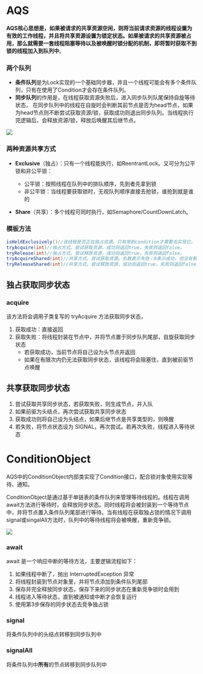 # AQS



**AQS核心思想是，如果被请求的共享资源空闲，则将当前请求资源的线程设置为有效的工作线程，并且将共享资源设置为锁定状态。如果被请求的共享资源被占用，那么就需要一套线程阻塞等待以及被唤醒时锁分配的机制，即将暂时获取不到锁的线程加入到队列中**。

### 两个队列

*   **条件队列**是为Lock实现的一个基础同步器，并且一个线程可能会有多个条件队列，只有在使用了Condition才会存在条件队列。
*   **同步队列**的作用是，在线程获取资源失败后，进入同步队列队尾保持自旋等待状态， 在同步队列中的线程在自旋时会判断其前节点是否为head节点，如果为head节点则不断尝试获取资源/锁，获取成功则退出同步队列。当线程执行完逻辑后，会释放资源/锁，释放后唤醒其后继节点。

![](https://tva1.sinaimg.cn/large/007S8ZIlly1gizdoe7qifj30je07y3yr.jpg)

### 两种资源共享方式

- **Exclusive**（独占）：只有一个线程能执行，如ReentrantLock。又可分为公平锁和非公平锁：

  - 公平锁：按照线程在队列中的排队顺序，先到者先拿到锁
  - 非公平锁：当线程要获取锁时，无视队列顺序直接去抢锁，谁抢到就是谁的

- **Share**（共享）：多个线程可同时执行，如Semaphore/CountDownLatch。



### 模板方法

```java
isHeldExclusively()//该线程是否正在独占资源。只有用到condition才需要去实现它。
tryAcquire(int)//独占方式。尝试获取资源，成功则返回true，失败则返回false。
tryRelease(int)//独占方式。尝试释放资源，成功则返回true，失败则返回false。
tryAcquireShared(int)//共享方式。尝试获取资源。负数表示失败；0表示成功，但没有剩余可用资源；正数表示成功，且有剩余资源。
tryReleaseShared(int)//共享方式。尝试释放资源，成功则返回true，失败则返回false。
```



## 独占获取同步状态

### acquire

该方法将会调用子类复写的 tryAcquire 方法获取同步状态，

1. 获取成功：直接返回
2. 获取失败：将线程封装在节点中，并将节点置于同步队列尾部，自旋获取同步状态
    - 若获取成功，当前节点将自己设为头节点并返回
    - 如果在有限次内仍无法获取同步状态，该线程将会阻塞住，直到被前驱节点唤醒



## 共享获取同步状态

1. 尝试获取共享同步状态，若获取失败，则生成节点，并入队
2. 如果前驱为头结点，再次尝试获取共享同步状态
3. 获取成功则将自己设为头结点，如果后继节点是共享类型的，则唤醒
4. 若失败，将节点状态设为 SIGNAL，再次尝试。若再次失败，线程进入等待状态



# ConditionObject

AQS中的ConditionObject内部类实现了Condition接口，配合锁对象使用实现等待、通知。

ConditionObject是通过基于单链表的条件队列来管理等待线程的。线程在调用await方法进行等待时，会释放同步状态。同时线程将会被封装到一个等待节点中，并将节点置入条件队列尾部进行等待。当有线程在获取独占锁的情况下调用signal或singalAll方法时，队列中的等待线程将会被唤醒，重新竞争锁。


![](https://tva1.sinaimg.cn/large/007S8ZIlly1gizdoisfwvj31820o40w6.jpg)

### await


await 是一个响应中断的等待方法，主要逻辑流程如下：
1. 如果线程中断了，抛出 InterruptedException 异常
2. 将线程封装到节点对象里，并将节点添加到条件队列尾部
3. 保存并完全释放同步状态，保存下来的同步状态在重新竞争锁时会用到
4. 线程进入等待状态，直到被通知或中断才会恢复运行
5. 使用第3步保存的同步状态去竞争独占锁

### signal

将条件队列中的头结点转移到同步队列中

### signalAll

将条件队列中**所有**的节点转移到同步队列中